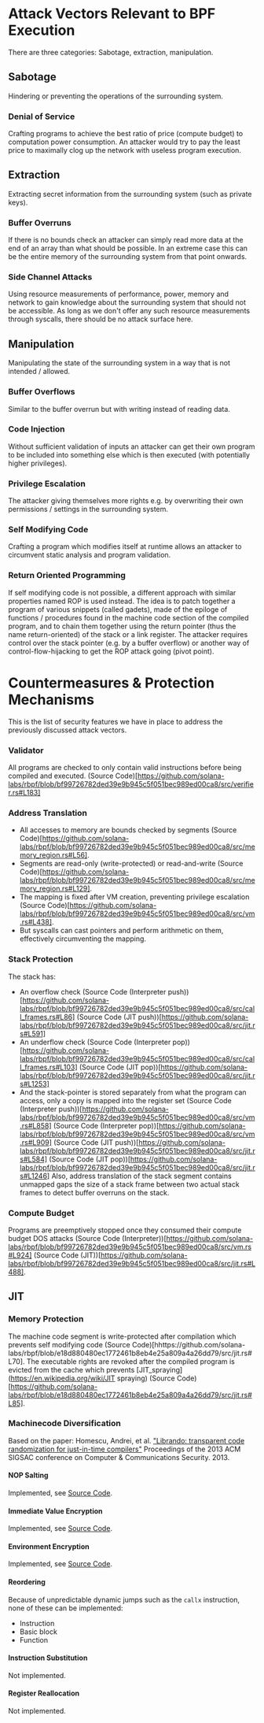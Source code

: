 # Attack Vectors Relevant to BPF Execution
There are three categories: Sabotage, extraction, manipulation.

## Sabotage
Hindering or preventing the operations of the surrounding system.

### Denial of Service
Crafting programs to achieve the best ratio of price (compute budget) to computation power consumption.
An attacker would try to pay the least price to maximally clog up the network with useless program execution.

## Extraction
Extracting secret information from the surrounding system (such as private keys).

### Buffer Overruns
If there is no bounds check an attacker can simply read more data at the end of an array than what should be possible.
In an extreme case this can be the entire memory of the surrounding system from that point onwards.

### Side Channel Attacks
Using resource measurements of performance, power, memory and network to gain knowledge about the surrounding system that should not be accessible.
As long as we don't offer any such resource measurements through syscalls, there should be no attack surface here.

## Manipulation
Manipulating the state of the surrounding system in a way that is not intended / allowed.

### Buffer Overflows
Similar to the buffer overrun but with writing instead of reading data.

### Code Injection
Without sufficient validation of inputs an attacker can get their own program to be included into something else which is then executed (with potentially higher privileges).

### Privilege Escalation
The attacker giving themselves more rights e.g. by overwriting their own permissions / settings in the surrounding system.

### Self Modifying Code
Crafting a program which modifies itself at runtime allows an attacker to circumvent static analysis and program validation.

### Return Oriented Programming
If self modifying code is not possible, a different approach with similar properties named ROP is used instead.
The idea is to patch together a program of various snippets (called gadets),
made of the epiloge of functions / procedures found in the machine code section of the compiled program,
and to chain them together using the return pointer (thus the name return-oriented) of the stack or a link register.
The attacker requires control over the stack pointer (e.g. by a buffer overflow) or another way of control-flow-hijacking to get the ROP attack going (pivot point).



# Countermeasures & Protection Mechanisms
This is the list of security features we have in place to address the previously discussed attack vectors.

### Validator
All programs are checked to only contain valid instructions before being compiled and executed.
(Source Code)[https://github.com/solana-labs/rbpf/blob/bf99726782ded39e9b945c5f051bec989ed00ca8/src/verifier.rs#L183]

### Address Translation
- All accesses to memory are bounds checked by segments (Source Code)[https://github.com/solana-labs/rbpf/blob/bf99726782ded39e9b945c5f051bec989ed00ca8/src/memory_region.rs#L56].
- Segments are read-only (write-protected) or read-and-write (Source Code)[https://github.com/solana-labs/rbpf/blob/bf99726782ded39e9b945c5f051bec989ed00ca8/src/memory_region.rs#L129].
- The mapping is fixed after VM creation, preventing privilege escalation (Source Code)[https://github.com/solana-labs/rbpf/blob/bf99726782ded39e9b945c5f051bec989ed00ca8/src/vm.rs#L438].
- But syscalls can cast pointers and perform arithmetic on them, effectively circumventing the mapping.

### Stack Protection
The stack has:
- An overflow check (Source Code (Interpreter push))[https://github.com/solana-labs/rbpf/blob/bf99726782ded39e9b945c5f051bec989ed00ca8/src/call_frames.rs#L86] (Source Code (JIT push))[https://github.com/solana-labs/rbpf/blob/bf99726782ded39e9b945c5f051bec989ed00ca8/src/jit.rs#L591]
- An underflow check (Source Code (Interpreter pop))[https://github.com/solana-labs/rbpf/blob/bf99726782ded39e9b945c5f051bec989ed00ca8/src/call_frames.rs#L103] (Source Code (JIT pop))[https://github.com/solana-labs/rbpf/blob/bf99726782ded39e9b945c5f051bec989ed00ca8/src/jit.rs#L1253]
- And the stack-pointer is stored separately from what the program can access, only a copy is mapped into the register set (Source Code (Interpreter push))[https://github.com/solana-labs/rbpf/blob/bf99726782ded39e9b945c5f051bec989ed00ca8/src/vm.rs#L858] (Source Code (Interpreter pop))[https://github.com/solana-labs/rbpf/blob/bf99726782ded39e9b945c5f051bec989ed00ca8/src/vm.rs#L909] (Source Code (JIT push))[https://github.com/solana-labs/rbpf/blob/bf99726782ded39e9b945c5f051bec989ed00ca8/src/jit.rs#L584] (Source Code (JIT pop))[https://github.com/solana-labs/rbpf/blob/bf99726782ded39e9b945c5f051bec989ed00ca8/src/jit.rs#L1246]
Also, address translation of the stack segment contains unmapped gaps the size of a stack frame between two actual stack frames to detect buffer overruns on the stack.

### Compute Budget
Programs are preemptively stopped once they consumed their compute budget DOS attacks (Source Code (Interpreter))[https://github.com/solana-labs/rbpf/blob/bf99726782ded39e9b945c5f051bec989ed00ca8/src/vm.rs#L924] (Source Code (JIT))[https://github.com/solana-labs/rbpf/blob/bf99726782ded39e9b945c5f051bec989ed00ca8/src/jit.rs#L488].


## JIT

### Memory Protection
The machine code segment is write-protected after compilation which prevents self modifying code (Source Code)[hhttps://github.com/solana-labs/rbpf/blob/e18d880480ec1772461b8eb4e25a809a4a26dd79/src/jit.rs#L70].
The executable rights are revoked after the compiled program is evicted from the cache which prevents [JIT_spraying](https://en.wikipedia.org/wiki/JIT spraying) (Source Code)[https://github.com/solana-labs/rbpf/blob/e18d880480ec1772461b8eb4e25a809a4a26dd79/src/jit.rs#L85].

### Machinecode Diversification
Based on the paper: Homescu, Andrei, et al. ["Librando: transparent code randomization for just-in-time compilers"](https://www.ics.uci.edu/~ahomescu/ccs13librando_printed.pdf)
Proceedings of the 2013 ACM SIGSAC conference on Computer & Communications Security. 2013.

#### NOP Salting
Implemented, see [Source Code](https://github.com/solana-labs/rbpf/blob/608a756110111eccfee463f7def896e7f1ce6a38/src/jit.rs#L1463).

#### Immediate Value Encryption
Implemented, see [Source Code](https://github.com/solana-labs/rbpf/blob/608a756110111eccfee463f7def896e7f1ce6a38/src/jit.rs#L230).

#### Environment Encryption
Implemented, see [Source Code](https://github.com/solana-labs/rbpf/blob/608a756110111eccfee463f7def896e7f1ce6a38/src/jit.rs#L910).

#### Reordering
Because of unpredictable dynamic jumps such as the `callx` instruction, none of these can be implemented:
- Instruction
- Basic block
- Function

#### Instruction Substitution
Not implemented.

#### Register Reallocation
Not implemented.
